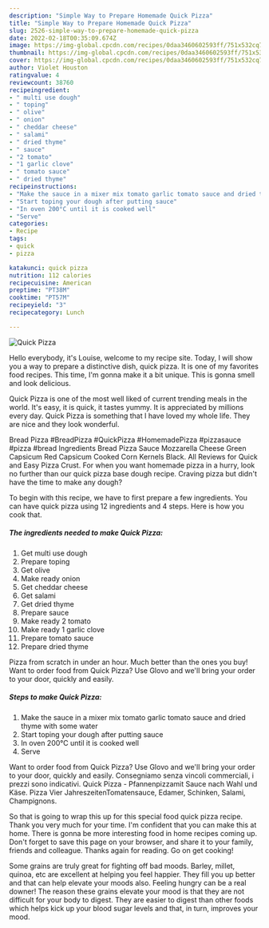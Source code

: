 ```yaml
---
description: "Simple Way to Prepare Homemade Quick Pizza"
title: "Simple Way to Prepare Homemade Quick Pizza"
slug: 2526-simple-way-to-prepare-homemade-quick-pizza
date: 2022-02-18T00:35:09.674Z
image: https://img-global.cpcdn.com/recipes/0daa3460602593ff/751x532cq70/quick-pizza-recipe-main-photo.jpg
thumbnail: https://img-global.cpcdn.com/recipes/0daa3460602593ff/751x532cq70/quick-pizza-recipe-main-photo.jpg
cover: https://img-global.cpcdn.com/recipes/0daa3460602593ff/751x532cq70/quick-pizza-recipe-main-photo.jpg
author: Violet Houston
ratingvalue: 4
reviewcount: 38760
recipeingredient:
- " multi use dough"
- " toping"
- " olive"
- " onion"
- " cheddar cheese"
- " salami"
- " dried thyme"
- " sauce"
- "2 tomato"
- "1 garlic clove"
- " tomato sauce"
- " dried thyme"
recipeinstructions:
- "Make the sauce in a mixer mix tomato garlic tomato sauce and dried thyme with some water"
- "Start toping your dough after putting sauce"
- "In oven 200°C until it is cooked well"
- "Serve"
categories:
- Recipe
tags:
- quick
- pizza

katakunci: quick pizza 
nutrition: 112 calories
recipecuisine: American
preptime: "PT38M"
cooktime: "PT57M"
recipeyield: "3"
recipecategory: Lunch

---
```



![Quick Pizza](https://img-global.cpcdn.com/recipes/0daa3460602593ff/751x532cq70/quick-pizza-recipe-main-photo.jpg)

Hello everybody, it's Louise, welcome to my recipe site. Today, I will show you a way to prepare a distinctive dish, quick pizza. It is one of my favorites food recipes. This time, I'm gonna make it a bit unique. This is gonna smell and look delicious.

Quick Pizza is one of the most well liked of current trending meals in the world. It's easy, it is quick, it tastes yummy. It is appreciated by millions every day. Quick Pizza is something that I have loved my whole life. They are nice and they look wonderful.

Bread Pizza #BreadPizza #QuickPizza #HomemadePizza #pizzasauce #pizza #bread Ingredients Bread Pizza Sauce Mozzarella Cheese Green Capsicum Red Capsicum Cooked Corn Kernels Black. All Reviews for Quick and Easy Pizza Crust. For when you want homemade pizza in a hurry, look no further than our quick pizza base dough recipe. Craving pizza but didn&#39;t have the time to make any dough?


To begin with this recipe, we have to first prepare a few ingredients. You can have quick pizza using 12 ingredients and 4 steps. Here is how you cook that.

<!--inarticleads1-->

##### The ingredients needed to make Quick Pizza:

1. Get  multi use dough
1. Prepare  toping
1. Get  olive
1. Make ready  onion
1. Get  cheddar cheese
1. Get  salami
1. Get  dried thyme
1. Prepare  sauce
1. Make ready 2 tomato
1. Make ready 1 garlic clove
1. Prepare  tomato sauce
1. Prepare  dried thyme


Pizza from scratch in under an hour. Much better than the ones you buy! Want to order food from Quick Pizza? Use Glovo and we&#39;ll bring your order to your door, quickly and easily. 

<!--inarticleads2-->

##### Steps to make Quick Pizza:

1. Make the sauce in a mixer mix tomato garlic tomato sauce and dried thyme with some water
1. Start toping your dough after putting sauce
1. In oven 200°C until it is cooked well
1. Serve


Want to order food from Quick Pizza? Use Glovo and we&#39;ll bring your order to your door, quickly and easily. Consegniamo senza vincoli commerciali, i prezzi sono indicativi. Quick Pizza - Pfannenpizzamit Sauce nach Wahl und Käse. Pizza Vier JahreszeitenTomatensauce, Edamer, Schinken, Salami, Champignons. 

So that is going to wrap this up for this special food quick pizza recipe. Thank you very much for your time. I'm confident that you can make this at home. There is gonna be more interesting food in home recipes coming up. Don't forget to save this page on your browser, and share it to your family, friends and colleague. Thanks again for reading. Go on get cooking!

Some grains are truly great for fighting off bad moods. Barley, millet, quinoa, etc are excellent at helping you feel happier. They fill you up better and that can help elevate your moods also. Feeling hungry can be a real downer! The reason these grains elevate your mood is that they are not difficult for your body to digest. They are easier to digest than other foods which helps kick up your blood sugar levels and that, in turn, improves your mood.
